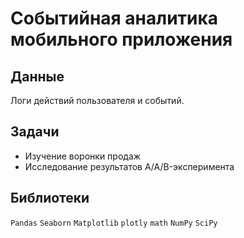 #  	Событийная аналитика мобильного приложения

## Данные
Логи действий пользователя и событий.

## Задачи

* Изучение воронки продаж
* Исследование результатов A/A/B-эксперимента

## Библиотеки
 `Pandas` `Seaborn` `Matplotlib` `plotly` `math` `NumPy` `SciPy`
